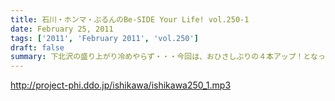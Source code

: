 ```yaml
---
title: 石川・ホンマ・ぶるんのBe-SIDE Your Life! vol.250-1
date: February 25, 2011
tags: ['2011', 'February 2011', 'vol.250']
draft: false
summary: 下北沢の盛り上がり冷めやらず・・・今回は、おひさしぶりの４本アップ！となっています～～もちろん、下北沢REGでのイベントの模様も、バンバンアップされていきますのでゼヒゼヒ。来られなかったキミもあの日を体感してほしいものです。NAMAE
---
```


http://project-phi.ddo.jp/ishikawa/ishikawa250_1.mp3